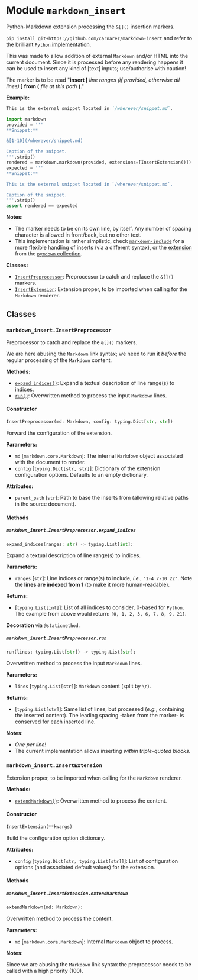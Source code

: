 # Module `markdown_insert`

Python-Markdown extension processing the `&[]()` insertion markers.

`pip install git+https://github.com/carnarez/markdown-insert` and refer to the brilliant
[`Python` implementation](https://github.com/Python-Markdown/markdown).

This was made to allow addition of external `Markdown` and/or HTML into the current
document. Since it is processed before any rendering happens it can be used to insert
any kind of \[text\] inputs; use/authorise with caution!

The marker is to be read "**insert \[** *line ranges (if provided, otherwise all lines)*
**\] from (** *file at this path* **)**."

**Example:**

```markdown
This is the external snippet located in `/wherever/snippet.md`.
```

```python
import markdown
provided = '''
**Snippet:**

&[1-10](/wherever/snippet.md)

Caption of the snippet.
'''.strip()
rendered = markdown.markdown(provided, extensions=[InsertExtension()])
expected = '''
**Snippet:**

This is the external snippet located in `/wherever/snippet.md`.

Caption of the snippet.
'''.strip()
assert rendered == expected
```

**Notes:**

- The marker needs to be on its own line, by itself. Any number of spacing character is
  allowed in front/back, but no other text.
- This implementation is rather simplistic, check
  [`markdown-include`](https://github.com/cmacmackin/markdown-include) for a more
  flexible handling of inserts (via a different syntax), or the
  [extension](https://facelessuser.github.io/pymdown-extensions/extensions/snippets/)
  from the [`pymdown` collection](https://facelessuser.github.io/pymdown-extensions/).

**Classes:**

- [`InsertPreprocessor`](#markdown_insertinsertpreprocessor): Preprocessor to catch and
  replace the `&[]()` markers.
- [`InsertExtension`](#markdown_insertinsertextension): Extension proper, to be imported
  when calling for the `Markdown` renderer.

## Classes

### `markdown_insert.InsertPreprocessor`

Preprocessor to catch and replace the `&[]()` markers.

We are here abusing the `Markdown` link syntax; we need to run it *before* the regular
processing of the `Markdown` content.

**Methods:**

- [`expand_indices()`](#markdown_insertinsertpreprocessorexpand_indices): Expand a
  textual description of line range(s) to indices.
- [`run()`](#markdown_insertinsertpreprocessorrun): Overwritten method to process the
  input `Markdown` lines.

#### Constructor

```python
InsertPreprocessor(md: Markdown, config: typing.Dict[str, str])
```

Forward the configuration of the extension.

**Parameters:**

- `md` \[`markdown.core.Markdown`\]: The internal `Markdown` object associated with the
  document to render.
- `config` \[`typing.Dict[str, str]`\]: Dictionary of the extension configuration
  options. Defaults to an empty dictionary.

**Attributes:**

- `parent_path` \[`str`\]: Path to base the inserts from (allowing relative paths in the
  source document).

#### Methods

##### `markdown_insert.InsertPreprocessor.expand_indices`

```python
expand_indices(ranges: str) -> typing.List[int]:
```

Expand a textual description of line range(s) to indices.

**Parameters:**

- `ranges` \[`str`\]: Line indices or range(s) to include, *i.e.*, `"1-4 7-10 22"`. Note
  the **lines are indexed from 1** (to make it more human-readable).

**Returns:**

- \[`typing.List[int]`\]: List of all indices to consider, 0-based for `Python`. The
  example from above would return: `[0, 1, 2, 3, 6, 7, 8, 9, 21]`.

**Decoration** via `@staticmethod`.

##### `markdown_insert.InsertPreprocessor.run`

```python
run(lines: typing.List[str]) -> typing.List[str]:
```

Overwritten method to process the input `Markdown` lines.

**Parameters:**

- `lines` \[`typing.List[str]`\]: `Markdown` content (split by `\n`).

**Returns:**

- \[`typing.List[str]`\]: Same list of lines, but processed (*e.g.*, containing the
  inserted content). The leading spacing -taken from the marker- is conserved for each
  inserted line.

**Notes:**

- *One per line!*
- The current implementation allows inserting *within triple-quoted blocks*.

### `markdown_insert.InsertExtension`

Extension proper, to be imported when calling for the `Markdown` renderer.

**Methods:**

- [`extendMarkdown()`](#markdown_insertinsertextensionextendmarkdown): Overwritten
  method to process the content.

#### Constructor

```python
InsertExtension(**kwargs)
```

Build the configuration option dictionary.

**Attributes:**

- `config` \[`typing.Dict[str, typing.List[str]]`\]: List of configuration options (and
  associated default values) for the extension.

#### Methods

##### `markdown_insert.InsertExtension.extendMarkdown`

```python
extendMarkdown(md: Markdown):
```

Overwritten method to process the content.

**Parameters:**

- `md` \[`markdown.core.Markdown`\]: Internal `Markdown` object to process.

**Notes:**

Since we are abusing the `Markdown` link syntax the preprocessor needs to be called with
a high priority (100).
